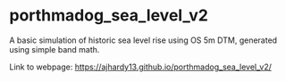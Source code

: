 # porthmadog_sea_level_v2

A basic simulation of historic sea level rise using OS 5m DTM, generated using simple band math.

Link to webpage: https://ajhardy13.github.io/porthmadog_sea_level_v2/
